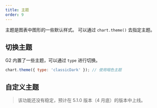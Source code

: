 ```yaml
---
title: 主题
order: 9
---
```


主题是图表中图形的一些默认样式。 可以通过 `chart.theme()` 去指定主题。

## 切换主题

G2 内置了一些主题，可以通过 `type` 进行切换。

```js
chart.theme({ type: 'classicDark' }); // 使用暗色主题
```

## 自定义主题

> 该功能还没有稳定，预计在 5.1.0 版本（4 月底）的版本中上线。
